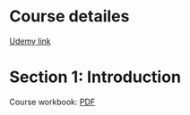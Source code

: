 # Course detailes

[Udemy link](https://sisense.udemy.com/course/software-architecture-design-of-modern-large-scale-systems/learn/lecture/27280376#overview)

# Section 1: Introduction

Course workbook: [PDF](Software+Architecture+and+Design+of+Large+Scale+Systems+-+Workbook.pdf)